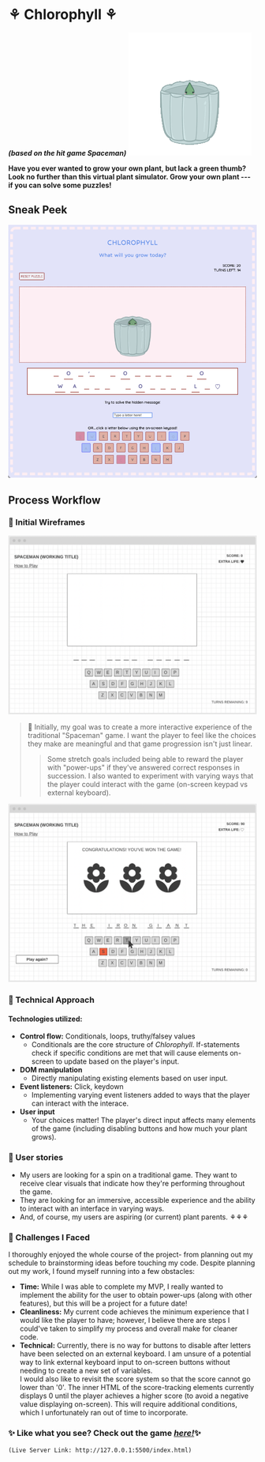 # ⚘ Chlorophyll ⚘
***(based on the hit game Spaceman)***
![](frame1-resize.gif)

**Have you ever wanted to grow your own plant, but lack a green thumb? Look no further than this virtual plant simulator. Grow your own plant --- if you can solve some puzzles!**

## Sneak Peek

![](game-screenshot.png)


## Process Workflow
### 🌱 Initial Wireframes

![](wireframe-1.png) 

> 🌸 Initially, my goal was to create a more interactive experience of the traditional "Spaceman" game. I want the player to feel like the choices they make are meaningful and that game progression isn't just linear.  
>
>> Some stretch goals included being able to reward the player with "power-ups" if they've answered correct responses in succession. I also wanted to experiment with varying ways that the player could interact with the game (on-screen keypad vs external keyboard).

![](wireframe-2.png)

### 🌱 Technical Approach
#### Technologies utilized:
- **Control flow:** Conditionals, loops, truthy/falsey values
    - Conditionals are the core structure of *Chlorophyll*. If-statements check if specific conditions are met that will cause elements on-screen to update based on the player's input.
- **DOM manipulation**
    - Directly manipulating existing elements based on user input.
- **Event listeners:** Click, keydown
    - Implementing varying event listeners added to ways that the player can interact with the interace.
- **User input**
    - Your choices matter! The player's direct input affects many elements of the game (including disabling buttons and how much your plant grows).

### 🌱 User stories
- My users are looking for a spin on a traditional game. They want to receive clear visuals that indicate how they're performing throughout the game. 
- They are looking for an immersive, accessible experience and the ability to interact with an interface in varying ways. 
- And, of course, my users are aspiring (or current) plant parents. ⚘⚘⚘

### 🌱 Challenges I Faced
I thoroughly enjoyed the whole course of the project- from planning out my schedule to brainstorming ideas before touching my code. Despite planning out my work, I found myself running into a few obstacles:
- **Time:** While I was able to complete my MVP, I really wanted to implement the ability for the user to obtain power-ups (along with other features), but this will be a project for a future date!
- **Cleanliness:** My current code achieves the minimum experience that I would like the player to have; however, I believe there are steps I could've taken to simplify my process and overall make for cleaner code.
- **Technical:** Currently, there is no way for buttons to disable after letters have been selected on an external keyboard. I am unsure of a potential way to link external keyboard input to on-screen buttons without needing to create a new set of variables.  
I would also like to revisit the score system so that the score cannot go lower than '0'. The inner HTML of the score-tracking elements currently displays 0 until the player achieves a higher score (to avoid a negative value displaying on-screen). This will require additional conditions, which I unfortunately ran out of time to incorporate.

### ✨ Like what you see? Check out the game [*here!*](https://chamomiletay.github.io/chlorophyll/)✨
    (Live Server Link: http://127.0.0.1:5500/index.html)
